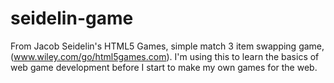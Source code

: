 seidelin-game
=============

From Jacob Seidelin's HTML5 Games, simple match 3 item swapping game, (www.wiley.com/go/html5games.com). I'm using this to learn the basics of web game development before I start to make my own games for the web.
